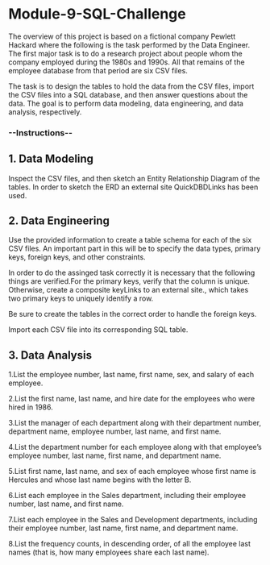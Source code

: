 #   Module-9-SQL-Challenge
The overview of this project is based on a fictional company Pewlett Hackard where the following is the task performed by the Data Engineer. The first major task is to do a research project about people whom the company employed during the 1980s and 1990s. All that remains of the employee database from that period are six CSV files.

The task is to design the tables to hold the data from the CSV files, import the CSV files into a SQL database, and then answer questions about the data. The goal is to perform data modeling, data engineering, and data analysis, respectively.

### --Instructions-- ###


## 1. Data Modeling ##
Inspect the CSV files, and then sketch an Entity Relationship Diagram of the tables. In order to sketch the ERD  an external site QuickDBDLinks has been used.


## 2. Data Engineering ##
Use the provided information to create a table schema for each of the six CSV files. An important part in this will be to specify the data types, primary keys, foreign keys, and other constraints.

In order to do the assinged task correctly it is necessary that the following things are verified.For the primary keys, verify that the column is unique. Otherwise, create a composite keyLinks to an external site., which takes two primary keys to uniquely identify a row.

Be sure to create the tables in the correct order to handle the foreign keys.

Import each CSV file into its corresponding SQL table.


## 3. Data Analysis ##
1.List the employee number, last name, first name, sex, and salary of each employee.

2.List the first name, last name, and hire date for the employees who were hired in 1986.

3.List the manager of each department along with their department number, department name, employee number, last name, and first name.

4.List the department number for each employee along with that employee’s employee number, last name, first name, and department name.

5.List first name, last name, and sex of each employee whose first name is Hercules and whose last name begins with the letter B.

6.List each employee in the Sales department, including their employee number, last name, and first name.

7.List each employee in the Sales and Development departments, including their employee number, last name, first name, and department name.

8.List the frequency counts, in descending order, of all the employee last names (that is, how many employees share each last name).
